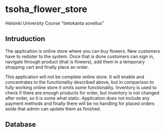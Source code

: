 # tsoha_flower_store
Helsinki University Course "tietokanta sovellus" 

## Intruduction
The application is online store where you can buy flowers. New customers have to redister to the system. Once that is done customers can sign in, navigate through product (that is flowers), add them in a temporary shopping cart and finally place an order. 

This application will not be complete online store. It will enable and concentrates to the functionality described above, but in comparison to fully working online store it omits some functionality. Inventory is used to check if there are enough products for order, but inventory is not changed after order, so it is some what static. Application does not include any payment methods and finally there will be no handling for placed orders aside that admin can update them as finished.

## Database

